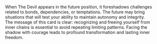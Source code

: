 When The Devil appears in the future position, it foreshadows challenges related to bonds, dependencies, or temptations. The future may bring situations that will test your ability to maintain autonomy and integrity.  
The message of this card is clear: recognizing and freeing yourself from inner chains is essential to avoid repeating limiting patterns. Facing the shadow with courage leads to profound transformation and lasting inner freedom.
